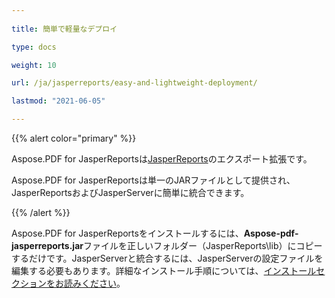 ```yaml
---
  
title: 簡単で軽量なデプロイ

type: docs

weight: 10

url: /ja/jasperreports/easy-and-lightweight-deployment/

lastmod: "2021-06-05"

---
```


{{% alert color="primary" %}}

Aspose.PDF for JasperReportsは[JasperReports](http://www.jaspersoft.com/jasperreports)のエクスポート拡張です。

Aspose.PDF for JasperReportsは単一のJARファイルとして提供され、JasperReportsおよびJasperServerに簡単に統合できます。

{{% /alert %}}

Aspose.PDF for JasperReportsをインストールするには、**Aspose-pdf-jasperreports.jar**ファイルを正しいフォルダー（JasperReports\lib）にコピーするだけです。JasperServerと統合するには、JasperServerの設定ファイルを編集する必要もあります。詳細なインストール手順については、[インストールセクションをお読みください](/pdf/ja/jasperreports/installation/)。